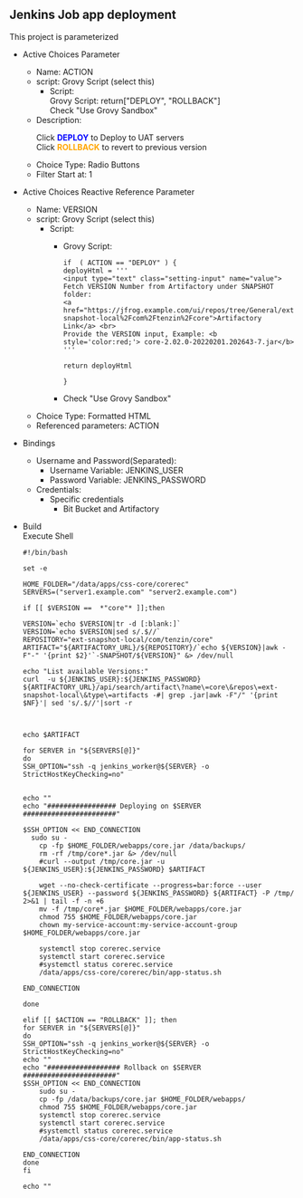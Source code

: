 ## Jenkins Job app deployment

This project is parameterized
  - Active Choices Parameter
    - Name: ACTION
    - script: Grovy Script (select this)
        - Script:\
            Grovy Script: return["DEPLOY", "ROLLBACK"]\
            Check "Use Grovy Sandbox"
    - Description:
      <p>
      Click <b style='color:blue;'> DEPLOY</b> to Deploy to UAT servers<br>
      Click <b style='color:orange;'> ROLLBACK</b> to revert to previous version
      </p>
    - Choice Type: Radio Buttons
    - Filter Start at: 1

  - Active Choices Reactive Reference Parameter
    - Name: VERSION
    - script: Grovy Script (select this)
      - Script:
        - Grovy Script:

          ```
          if  ( ACTION == "DEPLOY" ) {
          deployHtml = '''
          <input type="text" class="setting-input" name="value">
          Fetch VERSION Number from Artifactory under SNAPSHOT folder:
          <a href="https://jfrog.example.com/ui/repos/tree/General/ext-snapshot-local%2Fcom%2Ftenzin%2Fcore">Artifactory Link</a> <br>
          Provide the VERSION input, Example: <b style='color:red;'> core-2.02.0-20220201.202643-7.jar</b>
          '''

          return deployHtml

          }

          ```

        - Check "Use Grovy Sandbox"
    - Choice Type: Formatted HTML
    - Referenced parameters: ACTION


  - Bindings
    - Username and Password(Separated):
      - Username Variable: JENKINS_USER
      - Password Variable: JENKINS_PASSWORD
    - Credentials:
      - Specific credentials
        - Bit Bucket and Artifactory


  - Build\
    Execute Shell

      ```
      #!/bin/bash

      set -e

      HOME_FOLDER="/data/apps/css-core/corerec"
      SERVERS=("server1.example.com" "server2.example.com")

      if [[ $VERSION ==  *"core"* ]];then

      VERSION=`echo $VERSION|tr -d [:blank:]`
      VERSION=`echo $VERSION|sed s/.$//`
      REPOSITORY="ext-snapshot-local/com/tenzin/core"
      ARTIFACT="${ARTIFACTORY_URL}/${REPOSITORY}/`echo ${VERSION}|awk -F"-" '{print $2}'`-SNAPSHOT/${VERSION}" &> /dev/null

      echo "List available Versions:"
      curl  -u ${JENKINS_USER}:${JENKINS_PASSWORD} ${ARTIFACTORY_URL}/api/search/artifact\?name\=core\&repos\=ext-snapshot-local\&type\=artifacts -#| grep .jar|awk -F"/" '{print $NF}'| sed 's/.$//'|sort -r



      echo $ARTIFACT

      for SERVER in "${SERVERS[@]}"
      do
      SSH_OPTION="ssh -q jenkins_worker@${SERVER} -o StrictHostKeyChecking=no"


      echo ""
      echo "################# Deploying on $SERVER #######################"

      $SSH_OPTION << END_CONNECTION
      	sudo su -
          cp -fp $HOME_FOLDER/webapps/core.jar /data/backups/
          rm -rf /tmp/core*.jar &> /dev/null
          #curl --output /tmp/core.jar -u ${JENKINS_USER}:${JENKINS_PASSWORD} $ARTIFACT

          wget --no-check-certificate --progress=bar:force --user ${JENKINS_USER} --password ${JENKINS_PASSWORD} ${ARTIFACT} -P /tmp/ 2>&1 | tail -f -n +6
          mv -f /tmp/core*.jar $HOME_FOLDER/webapps/core.jar
          chmod 755 $HOME_FOLDER/webapps/core.jar
          chown my-service-account:my-service-account-group $HOME_FOLDER/webapps/core.jar

          systemctl stop corerec.service
          systemctl start corerec.service
          #systemctl status corerec.service
          /data/apps/css-core/corerec/bin/app-status.sh  

      END_CONNECTION

      done

      elif [[ $ACTION == "ROLLBACK" ]]; then
      for SERVER in "${SERVERS[@]}"
      do
      SSH_OPTION="ssh -q jenkins_worker@${SERVER} -o StrictHostKeyChecking=no"
      echo ""
      echo "################## Rollback on $SERVER #######################"
      $SSH_OPTION << END_CONNECTION
          sudo su -
          cp -fp /data/backups/core.jar $HOME_FOLDER/webapps/
          chmod 755 $HOME_FOLDER/webapps/core.jar
          systemctl stop corerec.service
          systemctl start corerec.service
          #systemctl status corerec.service
          /data/apps/css-core/corerec/bin/app-status.sh

      END_CONNECTION
      done
      fi

      echo ""
      ```
